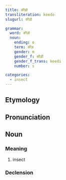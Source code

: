 ```yaml
---
title: कीड़ो
transliteration: keedo
slugurl: कीड़ो

grammar:
  word: कीड़ो
  noun:
    ending: o
    term: कीड़
    gender: m
    gender_f: कीड़ी
    gender_f_trans: keedi
    number: s

categories: 
  - insect
---
```


## Etymology

## Pronunciation

## Noun
### Meaning
1. insect

### Declension
<noun-decl :grammar="grammar"></noun-decl>